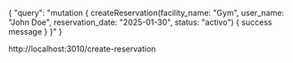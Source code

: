 {
  "query": "mutation { createReservation(facility_name: \"Gym\", user_name: \"John Doe\", reservation_date: \"2025-01-30\", status: \"activo\") { success message } }"
}


http://localhost:3010/create-reservation